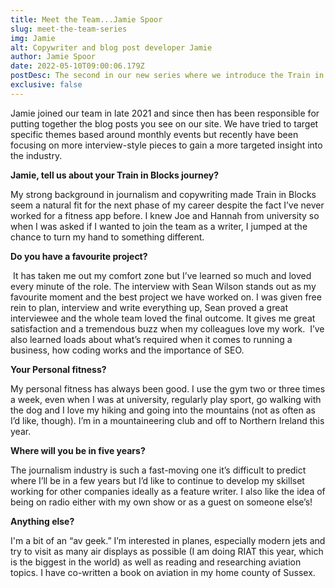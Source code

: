 ```yaml
---
title: Meet the Team...Jamie Spoor
slug: meet-the-team-series
img: Jamie
alt: Copywriter and blog post developer Jamie
author: Jamie Spoor
date: 2022-05-10T09:00:06.179Z
postDesc: The second in our new series where we introduce the Train in Blocks team
exclusive: false
---
```

Jamie joined our team in late 2021 and since then has been responsible for putting together the blog posts you see on our site. We have tried to target specific themes based around monthly events but recently have been focusing on more interview-style pieces to gain a more targeted insight into the industry. 

**Jamie, tell us about your Train in Blocks journey?**

My strong background in journalism and copywriting made Train in Blocks seem a natural fit for the next phase of my career despite the fact I’ve never worked for a fitness app before. I knew Joe and Hannah from university so when I was asked if I wanted to join the team as a writer, I jumped at the chance to turn my hand to something different. 

**Do you have a favourite project?** 

 It has taken me out my comfort zone but I’ve learned so much and loved every minute of the role. The interview with Sean Wilson stands out as my favourite moment and the best project we have worked on. I was given free rein to plan, interview and write everything up, Sean proved a great interviewee and the whole team loved the final outcome. It gives me great satisfaction and a tremendous buzz when my colleagues love my work.  I’ve also learned loads about what’s required when it comes to running a business, how coding works and the importance of SEO. 

**Your Personal fitness?** 

My personal fitness has always been good. I use the gym two or three times a week, even when I was at university,  regularly play sport, go walking with the dog and I love my hiking and going into the mountains (not as often as I’d like, though). I’m in a mountaineering club and off to Northern Ireland this year.

**Where will you be in five years?**

The journalism industry is such a fast-moving one it’s difficult to predict where I’ll be in a few years but I’d like to continue to develop my skillset working for other companies ideally as a feature writer. I also like the idea of being on radio either with my own show or as a guest on someone else’s!

**Anything else?**

I'm a bit of an “av geek.” I’m interested in planes, especially modern jets and try to visit as many air displays as possible (I am doing RIAT this year, which is the biggest in the world) as well as reading and researching aviation topics. I have co-written a book on aviation in my home county of Sussex.